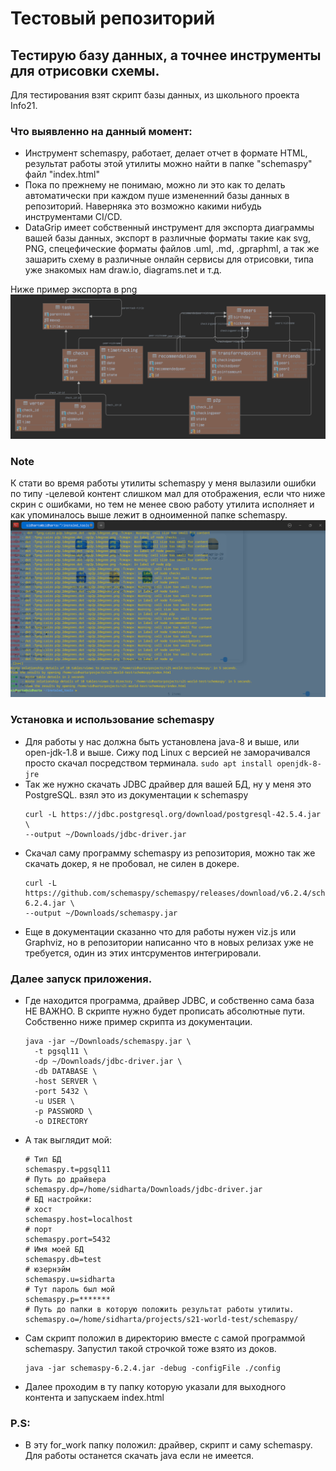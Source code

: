# Тестовый репозиторий
## Тестирую базу данных, а точнее инструменты для отрисовки схемы.

Для тестирования взят скрипт базы данных, из школьного проекта Info21.

### Что выявленно на данный момент:
* Инструмент schemaspy, работает, делает отчет в формате HTML, результат работы этой утилиты можно найти в папке "schemaspy" файл "index.html"
* Пока по прежнему не понимаю, можно ли это как то делать автоматически при каждом пуше измененний базы данных в репозиторий.
  Наверняка это возможно какими нибудь инструментами CI/CD.
* DataGrip имеет собственный инструмент для экспорта диаграммы вашей базы данных, экспорт в различные форматы такие как svg, PNG, спецефические форматы файлов .uml, 
  .md, .gpraphml, а так же зашарить схему в различные онлайн сервисы для отрисовки, типа уже знакомых нам draw.io, diagrams.net и т.д.

Ниже пример экспорта в png
![datagripEportFile](./pics/postgres@localhost.png)

### Note

К стати во время работы утилиты schemaspy у меня вылазили ошибки по типу -целевой контент слишком мал для отображения, если что ниже скрин с ошибками, но тем не менее свою работу утилита исполняет и как упоминалось выше лежит в одноименной папке schemaspy.
![errorsScreenshot](./pics/Screenshot.png)


### Установка и использование schemaspy

* Для работы у нас должна быть установлена java-8 и выше, или open-jdk-1.8 и выше.
  Сижу под Linux с версией не заморачивался просто скачал посредством терминала.
  ```sudo apt install openjdk-8-jre```
* Так же нужно скачать JDBC драйвер для вашей БД, ну у меня это PostgreSQL.
  взял это из документации к schemaspy
  ```
  curl -L https://jdbc.postgresql.org/download/postgresql-42.5.4.jar \
  --output ~/Downloads/jdbc-driver.jar
  ```
* Скачал саму программу schemaspy из репозитория, можно так же скачать докер, я не пробовал, не силен в докере.
  ```
  curl -L https://github.com/schemaspy/schemaspy/releases/download/v6.2.4/schemaspy-6.2.4.jar \
  --output ~/Downloads/schemaspy.jar
  ```
* Еще в документации сказанно что для работы нужен viz.js или Graphviz, но в репозитории написанно что в новых релизах уже не 
  требуется, один из этих интсрументов интегрировали.

### Далее запуск приложения.
* Где находится программа, драйвер JDBC, и собственно сама база НЕ ВАЖНО. В скрипте нужно будет прописать абсолютные пути.
  Собственно ниже пример скрипта из документации.
  ```
  java -jar ~/Downloads/schemaspy.jar \
    -t pgsql11 \
    -dp ~/Downloads/jdbc-driver.jar \
    -db DATABASE \
    -host SERVER \
    -port 5432 \
    -u USER \
    -p PASSWORD \
    -o DIRECTORY
  ```
* А так выглядит мой:
  ```
  # Тип БД
  schemaspy.t=pgsql11
  # Путь до драйвера 
  schemaspy.dp=/home/sidharta/Downloads/jdbc-driver.jar
  # БД настройки:
  # хост
  schemaspy.host=localhost
  # порт
  schemaspy.port=5432
  # Имя моей БД
  schemaspy.db=test
  # юзернэйм
  schemaspy.u=sidharta
  # Тут пароль был мой
  schemaspy.p=*******
  # Путь до папки в которую положить результат работы утилиты.
  schemaspy.o=/home/sidharta/projects/s21-world-test/schemaspy/
  ```
* Сам скрипт положил в директорию вместе с самой программой schemaspy. Запустил такой строчкой тоже взято из доков.
  ```
  java -jar schemaspy-6.2.4.jar -debug -configFile ./config
  ```
* Далее проходим в ту папку которую указали для выходного контента и запускаем index.html

### P.S:
* В эту for_work папку положил: драйвер, скрипт и саму schemaspy. Для работы останется скачать java если не имеется.